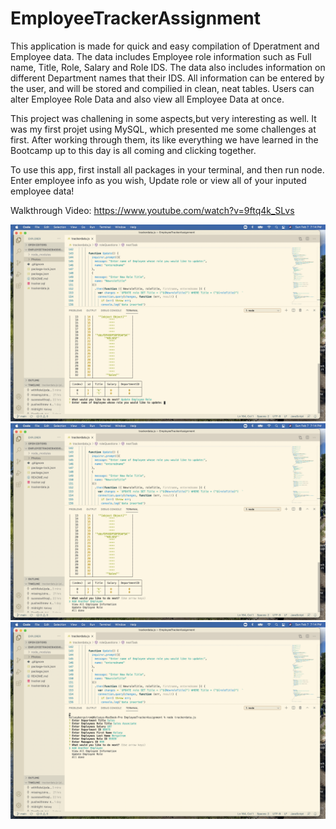 # EmployeeTrackerAssignment

This application is made for quick and easy compilation of Dperatment and Employee data. The data includes Employee role information such as Full name, Title, Role, Salary and Role IDS. The data also includes information on different Department names that their IDS. All information can be entered by the user, and will be stored and compilied in clean, neat tables. Users can alter Employee Role Data and also view all Employee Data at once. 

This project was challening in some aspects,but very interesting as well. It was my first projet using MySQL, which presented me some challenges at first. After working through them, its like everything we have learned in the Bootcamp up to this day is all coming and clicking together.

To use this app, first install all packages in your terminal, and then run node. Enter employee info as you wish, Update role or view all of your inputed employee data!


Walkthrough Video: https://www.youtube.com/watch?v=9ftq4k_SLvs

![alt text](Photos/Tracker1.png)
![alt text](Photos/Tracker2.png)
![alt text](Photos/Tracker3.png)